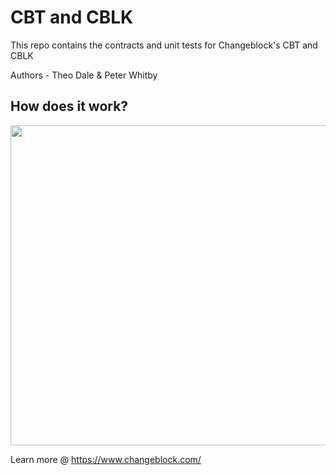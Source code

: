 # CBT and CBLK

This repo contains the contracts and unit tests for Changeblock's CBT and CBLK

Authors - Theo Dale & Peter Whitby

## How does it work?

<!-- ![image](https://user-images.githubusercontent.com/52208431/171162512-8a78ef7e-d1fe-4a89-a962-918db18f9e35.png) -->
<img src="https://user-images.githubusercontent.com/52208431/171162512-8a78ef7e-d1fe-4a89-a962-918db18f9e35.png" width="512">

Learn more @ https://www.changeblock.com/
